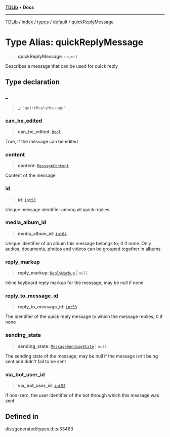 [**TDLib**](../../../../../../README.md) • **Docs**

***

[TDLib](../../../../../../modules.md) / [index](../../../../../README.md) / [types](../../../README.md) / [default](../README.md) / quickReplyMessage

# Type Alias: quickReplyMessage

> **quickReplyMessage**: `object`

Describes a message that can be used for quick reply

## Type declaration

### \_

> **\_**: `"quickReplyMessage"`

### can\_be\_edited

> **can\_be\_edited**: [`Bool`](Bool.md)

True, if the message can be edited

### content

> **content**: [`MessageContent`](MessageContent.md)

Content of the message

### id

> **id**: [`int53`](int53-1.md)

Unique message identifier among all quick replies

### media\_album\_id

> **media\_album\_id**: [`int64`](int64-1.md)

Unique identifier of an album this message belongs to; 0 if none. Only audios, documents, photos and videos can be grouped together in albums

### reply\_markup

> **reply\_markup**: [`ReplyMarkup`](ReplyMarkup.md) \| `null`

Inline keyboard reply markup for the message; may be null if none

### reply\_to\_message\_id

> **reply\_to\_message\_id**: [`int53`](int53-1.md)

The identifier of the quick reply message to which the message replies; 0 if none

### sending\_state

> **sending\_state**: [`MessageSendingState`](MessageSendingState.md) \| `null`

The sending state of the message; may be null if the message isn't being sent and didn't fail to be sent

### via\_bot\_user\_id

> **via\_bot\_user\_id**: [`int53`](int53-1.md)

If non-zero, the user identifier of the bot through which this message was sent

## Defined in

dist/generated/types.d.ts:33463
